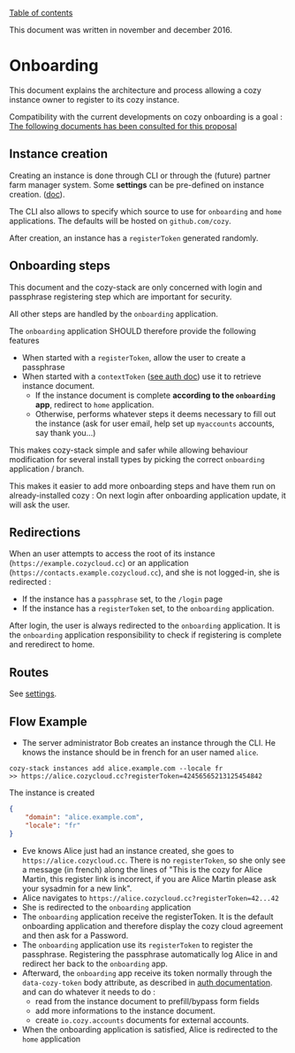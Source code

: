 [Table of contents](README.md#table-of-contents)

This document was written in november and december 2016.

# Onboarding

This document explains the architecture and process allowing a cozy instance
owner to register to its cozy instance.

Compatibility with the current developments on cozy onboarding is a goal :
[The following documents has been consulted for this proposal](https://github.com/cozy/cozy-proxy/blob/bf9af7f2342e3fc183a8b4e72bcedb909afa3eb8/docs/client/)

## Instance creation

Creating an instance is done through CLI or through the (future) partner farm
manager system. Some **settings** can be pre-defined on instance creation.
([doc](instance.md#creation)).

The CLI also allows to specify which source to use for `onboarding` and `home`
applications. The defaults will be hosted on `github.com/cozy`.

After creation, an instance has a `registerToken` generated randomly.

## Onboarding steps

This document and the cozy-stack are only concerned with login and passphrase
registering step which are important for security.

All other steps are handled by the `onboarding` application.

The `onboarding` application SHOULD therefore provide the following features

-   When started with a `registerToken`, allow the user to create a passphrase
-   When started with a `contextToken`
    ([see auth doc](auth.md#how-to-get-a-token)) use it to retrieve instance
    document.
    -   If the instance document is complete **according to the `onboarding`
        app**, redirect to `home` application.
    -   Otherwise, performs whatever steps it deems necessary to fill out the
        instance (ask for user email, help set up `myaccounts` accounts, say
        thank you...)

This makes cozy-stack simple and safer while allowing behaviour modification for
several install types by picking the correct `onboarding` application / branch.

This makes it easier to add more onboarding steps and have them run on
already-installed cozy : On next login after onboarding application update, it
will ask the user.

## Redirections

When an user attempts to access the root of its instance
(`https://example.cozycloud.cc`) or an application
(`https://contacts.example.cozycloud.cc`), and she is not logged-in, she is
redirected :

-   If the instance has a `passphrase` set, to the `/login` page
-   If the instance has a `registerToken` set, to the `onboarding` application.

After login, the user is always redirected to the `onboarding` application. It
is the `onboarding` application responsibility to check if registering is
complete and reredirect to home.

## Routes

See [settings](settings.md).

## Flow Example

-   The server administrator Bob creates an instance through the CLI. He knows
    the instance should be in french for an user named `alice`.

```
cozy-stack instances add alice.example.com --locale fr
>> https://alice.cozycloud.cc?registerToken=42456565213125454842
```

The instance is created

```json
{
    "domain": "alice.example.com",
    "locale": "fr"
}
```

-   Eve knows Alice just had an instance created, she goes to
    `https://alice.cozycloud.cc`. There is no `registerToken`, so she only see a
    message (in french) along the lines of "This is the cozy for Alice Martin,
    this register link is incorrect, if you are Alice Martin please ask your
    sysadmin for a new link".
-   Alice navigates to `https://alice.cozycloud.cc?registerToken=42...42`
-   She is redirected to the `onboarding` application
-   The `onboarding` application receive the registerToken. It is the default
    onboarding application and therefore display the cozy cloud agreement and
    then ask for a Password.
-   The `onboarding` application use its `registerToken` to register the
    passphrase. Registering the passphrase automatically log Alice in and
    redirect her back to the `onboarding` app.
-   Afterward, the `onboarding` app receive its token normally through the
    `data-cozy-token` body attribute, as described in
    [auth documentation](./auth.md). and can do whatever it needs to do :
    -   read from the instance document to prefill/bypass form fields
    -   add more informations to the instance document.
    -   create `io.cozy.accounts` documents for external accounts.
-   When the onboarding application is satisfied, Alice is redirected to the
    `home` application
